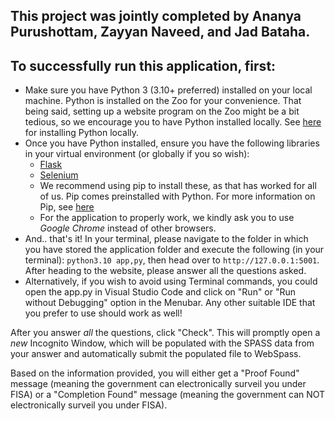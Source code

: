 ## This project was jointly completed by Ananya Purushottam, Zayyan Naveed, and Jad Bataha.

## To successfully run this application, first:
* Make sure you have Python 3 (3.10+ preferred) installed on your local machine. Python is installed on the Zoo for your convenience. That being said, setting up a website program on the Zoo might be a bit tedious, so we encourage you to have Python installed locally. See [here](https://www.python.org/downloads/) for installing Python locally.
* Once you have Python installed, ensure you have the following libraries in your virtual environment (or globally if you so wish):
    * [Flask](https://flask.palletsprojects.com/en/2.2.x/installation/)
    * [Selenium](https://pypi.org/project/selenium/)
    * We recommend using pip to install these, as that has worked for all of us. Pip comes preinstalled with Python. For more information on Pip, see [here](https://pip.pypa.io/en/stable/installation/)
    * For the application to properly work, we kindly ask you to use *Google Chrome* instead of other browsers.
* And.. that's it! In your terminal, please navigate to the folder in which you have stored the application folder and execute the following (in your terminal):
`python3.10 app,py`, then head over to `http://127.0.0.1:5001`. After heading to the website, please answer all the questions asked.
* Alternatively, if you wish to avoid using Terminal commands, you could open the app.py in Visual Studio Code and click on "Run" or "Run without Debugging" option in the Menubar. Any other suitable IDE that you prefer to use should work as well!

After you answer *all* the questions, click "Check". This will promptly open a *new* Incognito Window, which will be populated with the SPASS data from your answer and automatically submit the populated file to WebSpass. 

Based on the information provided, you will either get a "Proof Found" message (meaning the government can electronically surveil you under FISA) or a "Completion Found" message (meaning the government can NOT electronically surveil you under FISA).
